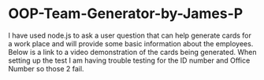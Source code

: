 # OOP-Team-Generator-by-James-P

I have used node.js to ask a user question that can help generate cards for a work place and will provide some basic information about the employees. Below is a link to a video demonstration of the cards being generated.
When setting up the test I am having trouble testing for the ID number and Office Number so those 2 fail.
